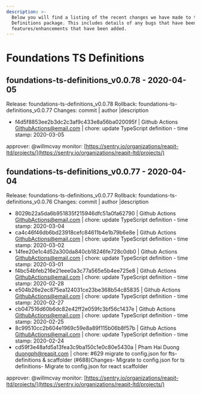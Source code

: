 ```yaml
---
description: >-
  Below you will find a listing of the recent changes we have made to the TS
  Definitions package. This includes details of any bugs that have been fixed or
  features/enhancements that have been added.
---
```


# Foundations TS Definitions

## foundations-ts-definitions\_v0.0.78 - 2020-04-05

Release: foundations-ts-definitions\_v0.0.78 Rollback: foundations-ts-definitions\_v0.0.77 Changes: commit \| author \|description

* f4d5f8853ee2b3dc2c3af9c433e8a56ba020095f \| Github Actions [GithubActions@email.com](mailto:GithubActions@email.com) \| chore: update TypeScript definition - time stamp: 2020-03-05

approver: @willmcvay monitor: [https://sentry.io/organizations/reapit-ltd/projects/](https://sentry.io/organizations/reapit-ltd/projects/)

## foundations-ts-definitions\_v0.0.77 - 2020-04-04

Release: foundations-ts-definitions\_v0.0.77 Rollback: foundations-ts-definitions\_v0.0.76 Changes: commit \| author \|description

* 8029b22a5da6b951835f215946dfc51a0fa62790 \| Github Actions [GithubActions@email.com](mailto:GithubActions@email.com) \| chore: update TypeScript definition - time stamp: 2020-03-04
* ca4c46f46db6bd23918cefc84611b4e1b79b6e8e \| Github Actions [GithubActions@email.com](mailto:GithubActions@email.com) \| chore: update TypeScript definition - time stamp: 2020-03-02
* 14fee20e1c4d52a300da840cb18246fe728c0db0 \| Github Actions [GithubActions@email.com](mailto:GithubActions@email.com) \| chore: update TypeScript definition - time stamp: 2020-03-01
* f4bc54bfeb216e21eee0a3c77a565e5b4ee725e8 \| Github Actions [GithubActions@email.com](mailto:GithubActions@email.com) \| chore: update TypeScript definition - time stamp: 2020-02-28
* e504b26e2ec875ea124031ce23be368b54c85835 \| Github Actions [GithubActions@email.com](mailto:GithubActions@email.com) \| chore: update TypeScript definition - time stamp: 2020-02-27
* cb047516d60b6dc82e42ff2e059fc3bf56c1437e \| Github Actions [GithubActions@email.com](mailto:GithubActions@email.com) \| chore: update TypeScript definition - time stamp: 2020-02-25
* 8c99510cc2b604e1969c59e8a89f115b06b8f57b \| Github Actions [GithubActions@email.com](mailto:GithubActions@email.com) \| chore: update TypeScript definition - time stamp: 2020-02-24
* cd59f3e48afd5a13fea3c9ba150c1e0c80e5430a \| Pham Hai Duong [duongph@reapit.com](mailto:duongph@reapit.com) \| chore: \#629 migrate to config.json for fts-definitions & scaffolder \(\#688\)Changes- Migrate to config.json for ts definitions- Migrate to config.json for react scaffolder

approver: @willmcvay monitor: [https://sentry.io/organizations/reapit-ltd/projects/](https://sentry.io/organizations/reapit-ltd/projects/)

